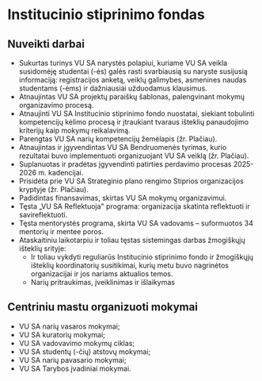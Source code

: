 # Institucinio stiprinimo fondas

<!--TODO: nėra nukreipta -->

## Nuveikti darbai

- Sukurtas turinys VU SA narystės polapiui, kuriame VU SA veikla
  susidomėję studentai (-ės) galės rasti svarbiausią su naryste
  susijusią informaciją: registracijos anketą, veiklų galimybes,
  asmenines naudas studentams (-ėms) ir dažniausiai užduodamus
  klausimus.
- Atnaujintas VU SA projektų paraiškų šablonas, palengvinant mokymų
  organizavimo procesą.
- Atnaujinti VU SA Institucinio stiprinimo fondo nuostatai, siekiant
  tobulinti kompetencijų kėlimo procesą ir įtraukiant tvaraus išteklių
  panaudojimo kriterijų kaip mokymų reikalavimą.
- Parengtas VU SA narių kompetencijų žemėlapis (žr. Plačiau).
- Atnaujintas ir įgyvendintas VU SA Bendruomenės tyrimas, kurio
  rezultatai buvo implementuoti organizuojant VU SA veiklą (žr.
  Plačiau).
- Suplanuotas ir pradėtas įgyvendinti patirties perdavimo procesas
  2025-2026 m. kadencijai.
- Prisidėta prie VU SA Strateginio plano rengimo Stiprios organizacijos
  kryptyje (žr. Plačiau).
- Padidintas finansavimas, skirtas VU SA mokymų organizavimui.
- Tęsta „VU SA Reflektuoja" programa: organizacija skatinta reflektuoti
  ir savireflektuoti.
- Tęsta mentorystės programa, skirta VU SA vadovams – suformuotos 34
  mentorių ir mentee poros.
- Ataskaitiniu laikotarpiu ir toliau tęstas sistemingas darbas
  žmogiškųjų išteklių srityje:
  - Ir toliau vykdyti reguliarūs Institucinio stiprinimo fondo ir
    žmogiškųjų išteklių koordinatorių susitikimai, kurių metu buvo
    nagrinėtos organizacijai ir jos nariams aktualios temos.
  - Narių pritraukimas, įveiklinimas ir išlaikymas

## Centriniu mastu organizuoti mokymai

- VU SA narių vasaros mokymai;
- VU SA kuratorių mokymai;
- VU SA vadovavimo mokymų ciklas;
- VU SA studentų (-čių) atstovų mokymai;
- VU SA narių pavasario mokymai;
- VU SA Tarybos įvadiniai mokymai.
